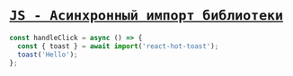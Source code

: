 # [`JS - Асинхронный импорт библиотеки`](./index.md)

```js
const handleClick = async () => {
  const { toast } = await import('react-hot-toast');
  toast('Hello');
};
```
